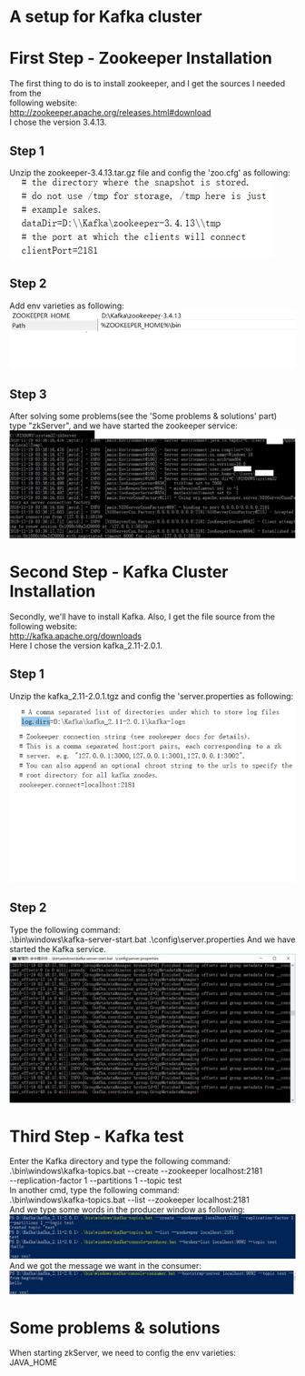 # A setup for Kafka cluster
# First Step - Zookeeper Installation
The first thing to do is to install zookeeper, and I get the sources I needed from the   
following website:  
http://zookeeper.apache.org/releases.html#download  
I chose the version 3.4.13.  
## Step 1
Unzip the zookeeper-3.4.13.tar.gz file and config the 'zoo.cfg' as following:  
![Image0](pics/zkcfg.jpg)
## Step 2 
Add env varieties as following:  
![Image01](pics/env.jpg) 
## Step 3
After solving some problems(see the 'Some problems & solutions' part)  
type "zkServer", and we have started the zookeeper service:  
![Image10](/Homework3/pics/zkstart.jpg)
# Second Step - Kafka Cluster Installation
Secondly, we'll have to install Kafka. Also, I get the file source from the following website:  
http://kafka.apache.org/downloads  
Here I chose the version kafka_2.11-2.0.1.
## Step 1
Unzip the kafka_2.11-2.0.1.tgz and config the 'server.properties as following:  
![Image1](pics/server.jpg)  
## Step 2
Type the following command:  
.\bin\windows\kafka-server-start.bat .\config\server.properties
And we have started the Kafka service.  
![Image11](pics/kstart.jpg)
# Third Step - Kafka test 
Enter the Kafka directory and type the following command:  
.\bin\windows\kafka-topics.bat --create --zookeeper localhost:2181  
 --replication-factor 1 --partitions 1 --topic test  
In another cmd, type the following command:  
.\bin\windows\kafka-topics.bat --list --zookeeper localhost:2181  
And we type some words in the producer window as following:  
![Image](pics/producer.jpg)
And we got the message we want in the consumer:
![Image](pics/consumer.jpg)
# Some problems & solutions
When starting zkServer, we need to config the env varieties:  
JAVA_HOME